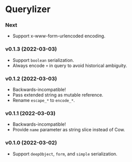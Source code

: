 # Querylizer

### Next

- Support x-www-form-urlencoded encoding.

### v0.1.3 (2022-03-03)

- Support `boolean` serialization.
- Always encode `+` in query to avoid historical ambiguity.

### v0.1.2 (2022-03-03)

- Backwards-incompatible!
- Pass extended string as mutable reference.
- Rename `escape_*` to `encode_*`.

### v0.1.1 (2022-03-03)

- Backwards-incompatible!
- Provide `name` parameter as string slice instead of Cow.

### v0.1.0 (2022-03-02)

- Support `deepObject`, `form`, and `simple` serialization.
